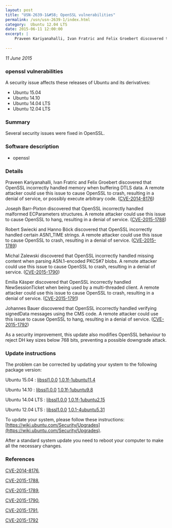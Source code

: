 ```yaml
---
layout: post
title: "USN-2639-1&#58; OpenSSL vulnerabilities"
permalink: /usn/usn-2639-1/index.html
category:  Ubuntu 12.04 LTS
date: 2015-06-11 12:00:00
excerpt: |
    Praveen Kariyanahalli, Ivan Fratric and Felix Groebert discovered that OpenSSL incorrectly handled memory when buffering DTLS data. A remote attacker could use this issue to cause OpenSSL to crash, resulting in a denial of service, or possibly execute arbitrary code. ([CVE-2014-8176](http://people.ubuntu.com/~ubuntu-security/cve/CVE-2014-8176))
    
--- 
```

 
 

*11 June 2015*

### openssl vulnerabilities

A security issue affects these releases of Ubuntu and its derivatives:

* Ubuntu 15.04
* Ubuntu 14.10
* Ubuntu 14.04 LTS
* Ubuntu 12.04 LTS

### Summary

Several security issues were fixed in OpenSSL. 

### Software description

* openssl 

### Details

Praveen Kariyanahalli, Ivan Fratric and Felix Groebert discovered that OpenSSL incorrectly handled memory when buffering DTLS data. A remote attacker could use this issue to cause OpenSSL to crash, resulting in a denial of service, or possibly execute arbitrary code. ([CVE-2014-8176](http://people.ubuntu.com/~ubuntu-security/cve/CVE-2014-8176))

Joseph Barr-Pixton discovered that OpenSSL incorrectly handled malformed ECParameters structures. A remote attacker could use this issue to cause OpenSSL to hang, resulting in a denial of service. ([CVE-2015-1788](http://people.ubuntu.com/~ubuntu-security/cve/CVE-2015-1788))

Robert Swiecki and Hanno Böck discovered that OpenSSL incorrectly handled certain ASN1_TIME strings. A remote attacker could use this issue to cause OpenSSL to crash, resulting in a denial of service. ([CVE-2015-1789](http://people.ubuntu.com/~ubuntu-security/cve/CVE-2015-1789))

Michal Zalewski discovered that OpenSSL incorrectly handled missing content when parsing ASN.1-encoded PKCS#7 blobs. A remote attacker could use this issue to cause OpenSSL to crash, resulting in a denial of service. ([CVE-2015-1790](http://people.ubuntu.com/~ubuntu-security/cve/CVE-2015-1790))

Emilia Käsper discovered that OpenSSL incorrectly handled NewSessionTicket when being used by a multi-threaded client. A remote attacker could use this issue to cause OpenSSL to crash, resulting in a denial of service. ([CVE-2015-1791](http://people.ubuntu.com/~ubuntu-security/cve/CVE-2015-1791))

Johannes Bauer discovered that OpenSSL incorrectly handled verifying signedData messages using the CMS code. A remote attacker could use this issue to cause OpenSSL to hang, resulting in a denial of service. ([CVE-2015-1792](http://people.ubuntu.com/~ubuntu-security/cve/CVE-2015-1792))

As a security improvement, this update also modifies OpenSSL behaviour to reject DH key sizes below 768 bits, preventing a possible downgrade attack. 

### Update instructions

The problem can be corrected by updating your system to the following package version:

Ubuntu 15.04
 : [libssl1.0.0](https://launchpad.net/ubuntu/+source/openssl) <span> [1.0.1f-1ubuntu11.4](https://launchpad.net/ubuntu/+source/openssl/1.0.1f-1ubuntu11.4) </span> 

Ubuntu 14.10
 : [libssl1.0.0](https://launchpad.net/ubuntu/+source/openssl) <span> [1.0.1f-1ubuntu9.8](https://launchpad.net/ubuntu/+source/openssl/1.0.1f-1ubuntu9.8) </span> 

Ubuntu 14.04 LTS
 : [libssl1.0.0](https://launchpad.net/ubuntu/+source/openssl) <span> [1.0.1f-1ubuntu2.15](https://launchpad.net/ubuntu/+source/openssl/1.0.1f-1ubuntu2.15) </span> 

Ubuntu 12.04 LTS
 : [libssl1.0.0](https://launchpad.net/ubuntu/+source/openssl) <span> [1.0.1-4ubuntu5.31](https://launchpad.net/ubuntu/+source/openssl/1.0.1-4ubuntu5.31) </span> 

To update your system, please follow these instructions: [https://wiki.ubuntu.com/Security/Upgrades](https://wiki.ubuntu.com/Security/Upgrades).

After a standard system update you need to reboot your computer to make all the necessary changes. 

### References

 
 [CVE-2014-8176](http://people.ubuntu.com/~ubuntu-security/cve/CVE-2014-8176), 

 [CVE-2015-1788](http://people.ubuntu.com/~ubuntu-security/cve/CVE-2015-1788), 

 [CVE-2015-1789](http://people.ubuntu.com/~ubuntu-security/cve/CVE-2015-1789), 

 [CVE-2015-1790](http://people.ubuntu.com/~ubuntu-security/cve/CVE-2015-1790), 

 [CVE-2015-1791](http://people.ubuntu.com/~ubuntu-security/cve/CVE-2015-1791), 

 [CVE-2015-1792](http://people.ubuntu.com/~ubuntu-security/cve/CVE-2015-1792)
 

